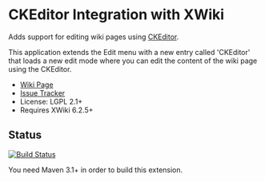 # CKEditor Integration with XWiki

Adds support for editing wiki pages using [CKEditor](http://ckeditor.com/).

This application extends the Edit menu with a new entry called 'CKEditor' that loads a new edit mode where you can edit the content of the wiki page using the CKEditor.

* [Wiki Page](http://extensions.xwiki.org/xwiki/bin/view/Extension/CKEditor+Integration)
* [Issue Tracker](http://jira.xwiki.org/browse/CKEDITOR)
* License: LGPL 2.1+
* Requires XWiki 6.2.5+

## Status
[![Build Status](http://ci.xwiki.org/buildStatus/icon?job=xwiki-contrib-application-ckeditor)](http://ci.xwiki.org/job/xwiki-contrib-application-ckeditor/)

You need Maven 3.1+ in order to build this extension.

